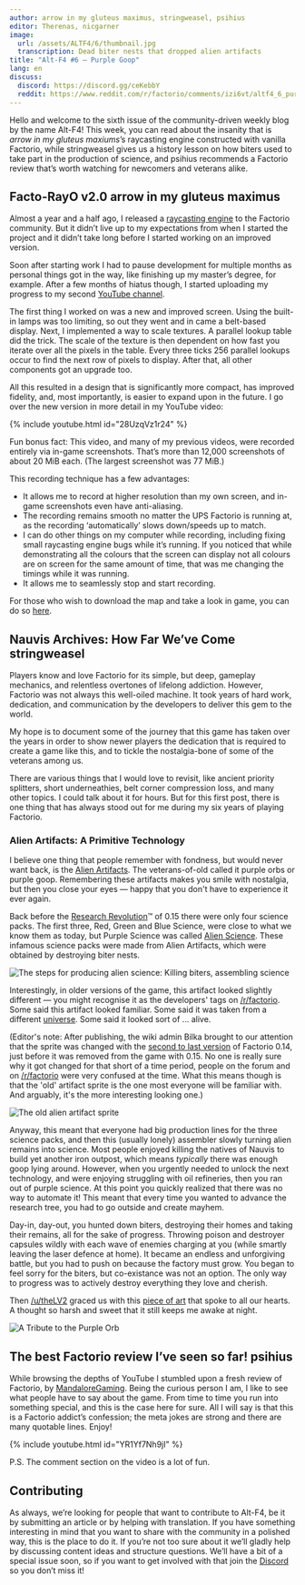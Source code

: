 ```yaml
---
author: arrow in my gluteus maximus, stringweasel, psihius
editor: Therenas, nicgarner
image:
  url: /assets/ALTF4/6/thumbnail.jpg
  transcription: Dead biter nests that dropped alien artifacts
title: "Alt-F4 #6 — Purple Goop"
lang: en
discuss:
  discord: https://discord.gg/ceKebbY
  reddit: https://www.reddit.com/r/factorio/comments/izi6vt/altf4_6_purple_goop/
---
```


Hello and welcome to the sixth issue of the community-driven weekly blog by the name Alt-F4! This week, you can read about the insanity that is *arrow in my gluteus maxiums*’s raycasting engine constructed with vanilla Factorio, while stringweasel gives us a history lesson on how biters used to take part in the production of science, and psihius recommends a Factorio review that’s worth watching for newcomers and veterans alike.

## Facto-RayO v2.0 <author>arrow in my gluteus maximus</author>

Almost a year and a half ago, I released a [raycasting engine](https://www.reddit.com/r/factorio/comments/bgj05z/raycasting_engine_in_factorio_vanilla_017/) to the Factorio community. But it didn’t live up to my expectations from when I started the project and it didn’t take long before I started working on an improved version.

Soon after starting work I had to pause development for multiple months as personal things got in the way, like finishing up my master’s degree, for example. After a few months of hiatus though, I started uploading my progress to my second [YouTube channel](https://www.youtube.com/channel/UCNQRKtG2pU8LGS08TFiyyAA).

The first thing I worked on was a new and improved screen. Using the built-in lamps was too limiting, so out they went and in came a belt-based display. Next, I implemented a way to scale textures. A parallel lookup table did the trick. The scale of the texture is then dependent on how fast you iterate over all the pixels in the table. Every three ticks 256 parallel lookups occur to find the next row of pixels to display. After that, all other components got an upgrade too.

All this resulted in a design that is significantly more compact, has improved fidelity, and, most importantly, is easier to expand upon in the future. I go over the new version in more detail in my YouTube video:

{% include youtube.html id="28UzqVz1r24" %}

Fun bonus fact: This video, and many of my previous videos, were recorded entirely via in-game screenshots.
That’s more than 12,000 screenshots of about 20 MiB each. (The largest screenshot was 77 MiB.)

This recording technique has a few advantages:

- It allows me to record at higher resolution than my own screen, and in-game screenshots even have anti-aliasing.
- The recording remains smooth no matter the UPS Factorio is running at, as the recording ‘automatically’ slows down/speeds up to match.
- I can do other things on my computer while recording, including fixing small raycasting engine bugs while it’s running. If you noticed that while demonstrating all the colours that the screen can display not all colours are on screen for the same amount of time, that was me changing the timings while it was running.
- It allows me to seamlessly stop and start recording.

For those who wish to download the map and take a look in game, you can do so [here](https://forums.factorio.com/download/file.php?id=62475).

## Nauvis Archives: How Far We’ve Come <author>stringweasel</author>

 Players know and love Factorio for its simple, but deep, gameplay mechanics, and relentless overtones of lifelong addiction. However, Factorio was not always this well-oiled machine. It took years of hard work, dedication, and communication by the developers to deliver this gem to the world.

My hope is to document some of the journey that this game has taken over the years in order to show newer players the dedication that is required to create a game like this, and to tickle the nostalgia-bone of some of the veterans among us.

There are various things that I would love to revisit, like ancient priority splitters, short underneathies, belt corner compression loss, and many other topics. I could talk about it for hours. But for this first post, there is one thing that has always stood out for me during my six years of playing Factorio.

### Alien Artifacts: A Primitive Technology

I believe one thing that people remember with fondness, but would never want back, is the [Alien Artifacts](https://wiki.factorio.com/Alien_artifact). The veterans-of-old called it purple orbs or purple goop. Remembering these artifacts makes you smile with nostalgia, but then you close your eyes — happy that you don't have to experience it ever again.

Back before the [Research Revolution](https://www.factorio.com/blog/post/fff-159)™ of 0.15 there were only four science packs. The first three, Red, Green and Blue Science, were close to what we know them as today, but Purple Science was called [Alien Science](https://wiki.factorio.com/Alien_science_pack). These infamous science packs were made from Alien Artifacts, which were obtained by destroying biter nests.

![The steps for producing alien science: Killing biters, assembling science](https://media.alt-f4.blog/ALTF4/6/alien_science_production.png)

Interestingly, in older versions of the game, this artifact looked slightly different — you might recognise it as the developers' tags on [/r/factorio](https://www.reddit.com/r/factorio). Some said this artifact looked familiar. Some said it was taken from a different [universe](https://www.reddit.com/r/factorio/comments/526zwk/i_found_the_source_of_the_alien_artifact/). Some said it looked sort of ... alive.

(Editor's note: After publishing, the wiki admin Bilka brought to our attention that the sprite was changed with the [second to last version](https://forums.factorio.com/viewtopic.php?f=3&t=40786) of Factorio 0.14, just before it was removed from the game with 0.15. No one is really sure why it got changed for that short of a time period, people on the forum and on [/r/factorio](https://www.reddit.com/r/factorio/comments/5rv3d2/version_01422/) were very confused at the time. What this means though is that the 'old' artifact sprite is the one most everyone will be familiar with. And arguably, it's the more interesting looking one.)

![The old alien artifact sprite](https://media.alt-f4.blog/ALTF4/6/purple_orb.png)

Anyway, this meant that everyone had big production lines for the three science packs, and then this (usually lonely) assembler slowly turning alien remains into science. Most people enjoyed killing the natives of Nauvis to build yet another iron outpost, which means *typically* there was enough goop lying around. However, when you urgently needed to unlock the next technology, and were enjoying struggling with oil refineries, then you ran out of purple science. At this point you quickly realized that there was no way to automate it! This meant that every time you wanted to advance the research tree, you had to go outside and create mayhem.

Day-in, day-out, you hunted down biters, destroying their homes and taking their remains, all for the sake of progress. Throwing poison and destroyer capsules wildly with each wave of enemies charging at you (while smartly leaving the laser defence at home). It became an endless and unforgiving battle, but you had to push on because the factory must grow. You began to feel sorry for the biters, but co-existance was not an option. The only way to progress was to actively destroy everything they love and cherish.

Then [/u/theLV2](https://www.reddit.com/user/theLV2/) graced us with this [piece of art](https://www.reddit.com/r/factorio/comments/674kkq/a_tribute_to_the_purple_orb_fanart/) that spoke to all our hearts. A thought so harsh and sweet that it still keeps me awake at night.

![A Tribute to the Purple Orb](https://media.alt-f4.blog/ALTF4/6/tribute_to_the_purple_orb.jpg)

## The best Factorio review I’ve seen so far! <author>psihius</author>

While browsing the depths of YouTube I stumbled upon a fresh review of Factorio, by [MandaloreGaming](https://www.youtube.com/channel/UClOGLGPOqlAiLmOvXW5lKbw). Being the curious person I am, I like to see what people have to say about the game. From time to time you run into something special, and this is the case here for sure. All I will say is that this is a Factorio addict’s confession; the meta jokes are strong and there are many quotable lines. Enjoy!

{% include youtube.html id="YR1Yf7Nh9jI" %}

P.S. The comment section on the video is a lot of fun.

## Contributing

As always, we’re looking for people that want to contribute to Alt-F4, be it by submitting an article or by helping with translation. If you have something interesting in mind that you want to share with the community in a polished way, this is the place to do it. If you’re not too sure about it we’ll gladly help by discussing content ideas and structure questions. We’ll have a bit of a special issue soon, so if you want to get involved with that join the [Discord](https://discord.gg/nxnCFkb) so you don’t miss it!
